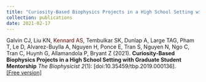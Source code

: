 ```yaml
---
title: "Curiosity-Based Biophysics Projects in a High School Setting with Graduate Student Mentorship"
collection: publications
date: 2021-02-17
---
```

Galvin CJ, Liu KN, <span style="color: #660000;">Kennard AS</span>,
Tembulkar SK, Dunlap A, Large TAG, Pham T, Le D, Alvarez-Buylla A, Nguyen H, 
Ponce E, Tran S, Nguyen N, Ngo C, Tran C, Huynh G, Allamandola P, Bryant Z (2021).
<b>Curiosity-Based Biophysics Projects in a High School Setting with Graduate Student Mentorship</b>
<i>The Biophysicist 2</i>(1): [doi:10.35459/tbp.2019.000136].<br>
[\[Free version\]](https://doi.org/10.35459/tbp.2019.000136) 
